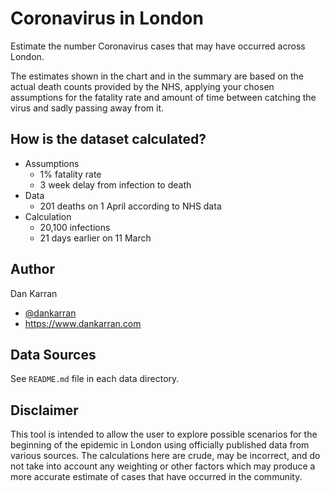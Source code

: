 # Coronavirus in London

Estimate the number Coronavirus cases that may have occurred across London.

The estimates shown in the chart and in the summary are based on the actual death counts provided by the NHS, applying your chosen assumptions for the fatality rate and amount of time between catching the virus and sadly passing away from it.

## How is the dataset calculated?

 * Assumptions
   * 1% fatality rate
   * 3 week delay from infection to death
 * Data
   * 201 deaths on 1 April according to NHS data
 * Calculation
   * 20,100 infections
   * 21 days earlier on 11 March

## Author

Dan Karran

 * [@dankarran](https://twitter.com/dankarran)
 * https://www.dankarran.com

## Data Sources

See `README.md` file in each data directory.

## Disclaimer

This tool is intended to allow the user to explore possible scenarios for the beginning of the epidemic in London using officially published data from various sources. The calculations here are crude, may be incorrect, and do not take into account any weighting or other factors which may produce a more accurate estimate of cases that have occurred in the community.
